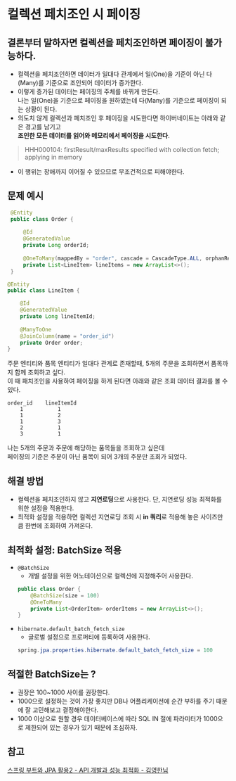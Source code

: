 # 컬렉션 페치조인 시 페이징 

## 결론부터 말하자면 컬렉션을 페치조인하면 페이징이 불가능하다.
- 컬렉션을 페치조인하면 데이터가 일대다 관계에서 일(One)을 기준이 아닌 다(Many)를 기준으로 조인되어 데이터가 증가한다.  
- 이렇게 증가된 데이터는 페이징의 주체를 바뀌게 만든다.  
 나는 일(One)을 기준으로 페이징을 원하였는데 다(Many)를 기준으로 페이징이 되는 상황이 된다.
- 의도치 않게 컬렉션과 페치조인 후 페이징을 시도한다면 하이버네이트는 아래와 같은 경고를 남기고  
**조인한 모든 데이터를 읽어와 메모리에서 페이징을 시도한다**.  
>HHH000104: firstResult/maxResults specified with collection fetch; applying in memory 
- 이 행위는 장애까지 이어질 수 있으므로 무조건적으로 피해야한다.

## 문제 예시 
```java
 @Entity
 public class Order {
 
     @Id
     @GeneratedValue
     private Long orderId;
 
     @OneToMany(mappedBy = "order", cascade = CascadeType.ALL, orphanRemoval = true)
     private List<LineItem> lineItems = new ArrayList<>();
 }

@Entity
public class LineItem {

    @Id
    @GeneratedValue
    private Long lineItemId;
    
    @ManyToOne
    @JoinColumn(name = "order_id")
    private Order order;
}
```

주문 엔티티와 품목 엔티티가 일대다 관계로 존재할때, 5개의 주문을 조회하면서 품목까지 함께 조회하고 싶다.  
이 때 패치조인을 사용하여 페이징을 하게 된다면 아래와 같은 조회 데이터 결과를 볼 수 있다.
```text
order_id    lineItemId
    1           1
    1           2
    1           3
    2           1
    3           1
```

나는 5개의 주문과 주문에 해당하는 품목들을 조회하고 싶은데   
페이징의 기준은 주문이 아닌 품목이 되어 3개의 주문만 조회가 되었다.  
    
## 해결 방법
- 컬렉션을 페치조인하지 않고 **지연로딩**으로 사용한다. 단, 지연로딩 성능 최적화를 위한 설정을 적용한다.
- 최적화 설정을 적용하면 컬렉션 지연로딩 조회 시 **in 쿼리**로 적용해 놓은 사이즈만큼 한번에 조회하여 가져온다.
    
## 최적화 설정: BatchSize 적용
- `@BatchSize`
    - 개별 설정을 위한 어노테이션으로 컬렉션에 지정해주어 사용한다. 
    ```java
    public class Order {
        @BatchSize(size = 100)
        @OneToMany
        private List<OrderItem> orderItems = new ArrayList<>();
    }
    ```
- `hibernate.default_batch_fetch_size`
    - 글로벌 설정으로 프로퍼티에 등록하여 사용한다.
    ```java
    spring.jpa.properties.hibernate.default_batch_fetch_size = 100
    ```
    
## 적절한 BatchSize는 ?
- 권장은 100~1000 사이를 권장한다.
- 1000으로 설정하는 것이 가장 좋지만 DB나 어플리케이션에 순간 부하를 주기 때문에 잘 고민해보고 결정해야한다.
- 1000 이상으로 원할 경우 데이터베이스에 따라 SQL IN 절에 파라미터가 1000으로 제한되어 있는 경우가 있기 때문에 조심하자.

## 참고
[스프링 부트와 JPA 활용2 - API 개발과 성능 최적화 - 김영한님](https://www.inflearn.com/course/%EC%8A%A4%ED%94%84%EB%A7%81%EB%B6%80%ED%8A%B8-JPA-API%EA%B0%9C%EB%B0%9C-%EC%84%B1%EB%8A%A5%EC%B5%9C%EC%A0%81%ED%99%94/dashboard)
